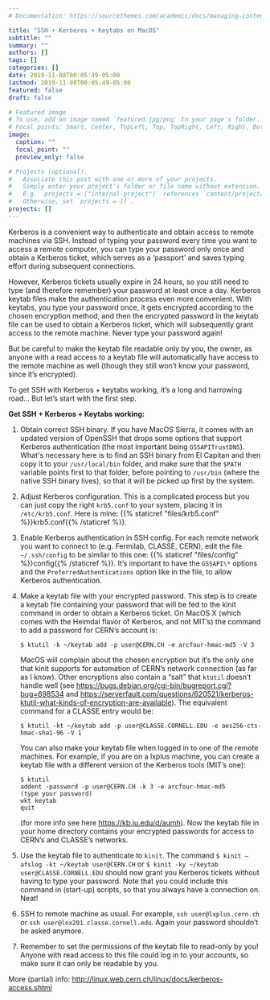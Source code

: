 ```yaml
---
# Documentation: https://sourcethemes.com/academic/docs/managing-content/

title: "SSH + Kerberos + Keytabs on MacOS"
subtitle: ""
summary: ""
authors: []
tags: []
categories: []
date: 2019-11-08T00:05:49-05:00
lastmod: 2019-11-08T00:05:49-05:00
featured: false
draft: false

# Featured image
# To use, add an image named `featured.jpg/png` to your page's folder.
# Focal points: Smart, Center, TopLeft, Top, TopRight, Left, Right, BottomLeft, Bottom, BottomRight.
image:
  caption: ""
  focal_point: ""
  preview_only: false

# Projects (optional).
#   Associate this post with one or more of your projects.
#   Simply enter your project's folder or file name without extension.
#   E.g. `projects = ["internal-project"]` references `content/project/deep-learning/index.md`.
#   Otherwise, set `projects = []`.
projects: []
---
```


    
Kerberos is a convenient way to authenticate and obtain access to remote machines via SSH. Instead of typing your password every time you want to access a remote computer, you can type your password only once and obtain a Kerberos ticket, which serves as a ‘passport’ and saves typing effort during subsequent connections.

However, Kerberos tickets usually expire in 24 hours, so you still need to type (and therefore remember) your password at least once a day. Kerberos keytab files make the authentication process even more convenient. With keytabs, you type your password once, it gets encrypted according to the chosen encryption method, and then the encrypted password in the keytab file can be used to obtain a Kerberos ticket, which will subsequently grant access to the remote machine. Never type your password again! 

But be careful to make the keytab file readable only by you, the owner, as anyone with a read access to a keytab file will automatically have access to the remote machine as well (though they still won’t know your password, since it’s encrypted).

To get SSH with Kerberos + keytabs working, it’s a long and harrowing road… But let’s start with the first step.

**Get SSH + Kerberos + Keytabs working:**

1. Obtain correct SSH binary. If you have MacOS Sierra, it comes with an updated version of OpenSSH that drops some options that support Kerberos authentication (the most important being `GSSAPITrustDNS`). What's necessary here is to find an SSH binary from El Capitan and then copy it to your `/usr/local/bin` folder, and make sure that the `$PATH` variable points first to that folder, before pointing to `/usr/bin` (where the native SSH binary lives), so that it will be picked up first by the system.

2. Adjust Kerberos configuration. This is a complicated process but you can just copy the right `krb5.conf` to your system, placing it in `/etc/krb5.conf`. Here is mine: {{% staticref "files/krb5.conf" %}}krb5.conf{{% /staticref %}}.

3. Enable Kerberos authentication in SSH config. For each remote network you want to connect to (e.g. Fermilab, CLASSE, CERN), edit the file `~/.ssh/config` to be similar to this one: {{% staticref "files/config" %}}config{{% /staticref %}}. It’s important to have the `GSSAPI\*` options and the `PreferredAuthentications` option like in the file, to allow Kerberos authentication.

4. Make a keytab file with your encrypted password. This step is to create a keytab file containing your password that will be fed to the kinit command in order to obtain a Kerberos ticket. On MacOS X (which comes with the Heimdal flavor of Kerberos, and not MIT’s) the command to add a password for CERN’s account is:
    
    ```
    $ ktutil -k ~/keytab add -p user@CERN.CH -e arcfour-hmac-md5 -V 3
    ```
    
    MacOS will complain about the chosen encryption but it’s the only one that kinit supports for automation of CERN’s network connection (as far as I know). Other encryptions also contain a “salt” that `ktutil` doesn’t handle well (see https://bugs.debian.org/cgi-bin/bugreport.cgi?bug=698534 and https://serverfault.com/questions/620521/kerberos-ktutil-what-kinds-of-encryption-are-available). The equivalent command for a CLASSE entry would be: 

    ```
    $ ktutil -kt ~/keytab add -p user@CLASSE.CORNELL.EDU -e aes256-cts-hmac-sha1-96 -V 1
    ```

    You can also make your keytab file when logged in to one of the remote machines. For example, if you are on a lxplus machine, you can create a keytab file with a different version of the Kerberos tools (MIT’s one): 

    ```
    $ ktutil 
    addent -password -p user@CERN.CH -k 3 -e arcfour-hmac-md5
    (type your password)
    wkt keytab
    quit
    ```

    (for more info see here https://kb.iu.edu/d/aumh). Now the keytab file in your home directory contains your encrypted passwords for access to CERN’s and CLASSE’s networks.
5. Use the keytab file to authenticate to `kinit`. The command `$ kinit —afslog -kt ~/keytab user@CERN.CH` or `$ kinit -ky ~/keytab user@CLASSE.CORNELL.EDU` should now grant you Kerberos tickets without having to type your password. Note that you could include this command in (start-up) scripts, so that you always have a connection on. Neat!
6. SSH to remote machine as usual. For example, `ssh user@lxplus.cern.ch` or `ssh user@lnx201.classe.cornell.edu`. Again your password shouldn’t be asked anymore.
7. Remember to set the permissions of the keytab file to read-only by you! Anyone with read access to this file could log in to your accounts, so make sure it can only be readable by you.

More (partial) info: http://linux.web.cern.ch/linux/docs/kerberos-access.shtml
